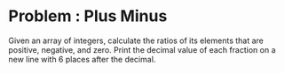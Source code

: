 # Problem : Plus Minus

Given an array of integers, calculate the ratios of its elements that are positive, negative, and zero. Print the decimal value of each fraction on a new line with 6 places after the decimal.

